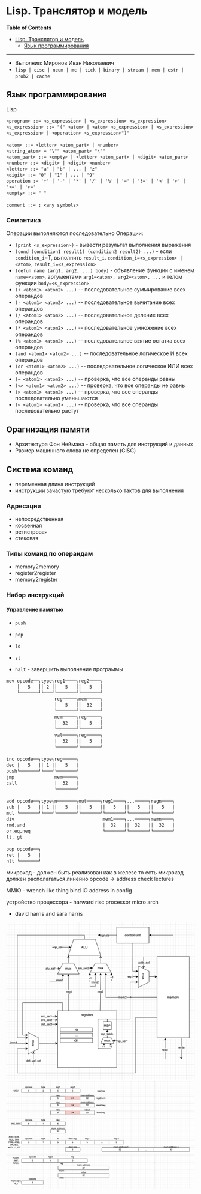 # Lisp. Транслятор и модель

**Table of Contents**

- [Lisp. Транслятор и модель](#lisp-транслятор-и-модель)
    - [Язык программирования](#язык-программирования)

---

- Выполнил: Миронов Иван Николаевич
- `lisp | cisc | neum | mc | tick | binary | stream | mem | cstr | prob2 | cache`


## Язык программирования
Lisp


``` ebnf
<program> ::= <s_expression> | <s_expression> <s_expression>
<s_expression> ::= "(" <atom> | <atom> <s_expression> | <s_expression> <s_expression> | <operation> <s_expression>")"

<atom> ::= <letter> <atom_part> | <number>
<string_atom> = "\"" <atom_part> "\""
<atom_part> ::= <empty> | <letter> <atom_part> | <digit> <atom_part>
<number> ::= <digit> | <digit> <number>
<letter> ::= "a" | "b" | ... | "z"
<digit> ::= "0" | "1" | ... | "9"
operation := '+' | '-' | '*' | '/' | '%' | '=' | '!=' | '<' | '>' | '<=' | '>='
<empty> ::= " "

comment ::= ; <any symbols>
```
### Семантика
Операции выполняются последовательно
Операции:
- `(print <s_expression>)` - вывести результат выполнения выражения
- `(cond (condition1 result1) (condition2 result2) ...)` - если `condition_i`=T, выполнить `result_i`. `condition_i=<s_expression> | <atom>`, `result_i=<s_expression>`
- `(defun name (arg1, arg2, ...) body)` - объявление функции с именем `name=<atom>`, аргументами `arg1=<atom>, arg2=<atom>, ...` и телом функции `body=<s_expression>`
- `(+ <atom1> <atom2> ...)`             -- последовательное суммирование всех операндов
- `(- <atom1> <atom2> ...)`             -- последовательное вычитание всех операндов
- `(/ <atom1> <atom2> ...)`             -- последовательное деление всех операндов
- `(* <atom1> <atom2> ...)`             -- последовательное умножение всех операндов
- `(% <atom1> <atom2> ...)`             -- последовательное взятие остатка всех операндов
- `(and <atom1> <atom2> ...)`           -- последовательное логическое И всех операндов
- `(or <atom1> <atom2> ...)`            -- последовательное логическое ИЛИ всех операндов
- `(= <atom1> <atom2> ...)`             -- проверка, что все операнды равны
- `(<> <atom1> <atom2> ...)`            -- проверка, что все операнды не равны
- `(> <atom1> <atom2> ...)`             -- проверка, что все операнды последовательно уменьшаются
- `(< <atom1> <atom2> ...)`             -- проверка, что все операнды последовательно растут


## Орагнизация памяти
- Архитектура Фон Неймана - общая память для инструкций и данных
- Размер машинного слова не определен (CISC)

## Система команд
- переменная длина инструкций
- инструкции зачастую требуют несколько тактов для выполнения
### Адресация
- непосредственная
- косвенная
- регистровая
- стековая
### Типы команд по операндам
- memory2memory
- register2register
- memory2register
### Набор инструкций
#### Управление памятью
- `push`
- `pop`
- `ld`
- `st`

- `halt` - завершить выполнение программы

```
mov opcode──┐type┐reg1────┐reg2────┐                           
    │   5   ││ 2 ││   5   ││   5   │                           
    └───────┘└───┘└───────┘└───────┘                           
                  reg─────┐mem─────┐                           
                  │   5   ││  32   │                           
                  └───────┘└───────┘                           
                  mem─────┐reg─────┐                           
                  │  32   ││   5   │                           
                  └───────┘└───────┘                           
                  val─────┐reg─────┐                           
                  │  32   ││   5   │                           
                  └───────┘└───────┘                           
                                                               
inc opcode──┐type┐reg─────┐                                    
dec │   5   ││ 1 ││   5   │                                    
push└───────┘└───┘└───────┘                                    
jmp               mem─────┐                                    
call              │  32   │                                    
                  └───────┘                                    
                                                               
add opcode──┐type┐n───────┐out─────┐reg1────┐...─────┐regn────┐
sub │   5   ││ 1 ││   5   ││   5   ││   5   ││   5   ││   5   │
mul └───────┘└───┘└───────┘└───────┘└───────┘└───────┘└───────┘
div                                 mem1────┐...─────┐memn────┐
rmd,and                             │  32   ││  32   ││  32   │
or,eq,neq                           └───────┘└───────┘└───────┘
lt, gt                                                         
                                                               
pop opcode──┐                                                  
ret │   5   │                                                  
hlt └───────┘                                                                                                                             
```


микрокод - должен быть реализован как в железе
то есть микрокод должен располагаться линейно
opcode -> address check lectures

MMIO - wrench like thing
bind IO address in config

устройство процессора - harward risc processor micro arch
- david harris and sara harris

![datapath](resources/datapath.png)
![isa](resources/isa.png)